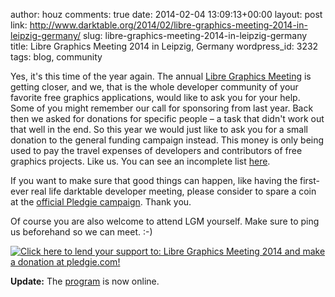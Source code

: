 author: houz
comments: true
date: 2014-02-04 13:09:13+00:00
layout: post
link: http://www.darktable.org/2014/02/libre-graphics-meeting-2014-in-leipzig-germany/
slug: libre-graphics-meeting-2014-in-leipzig-germany
title: Libre Graphics Meeting 2014 in Leipzig, Germany
wordpress_id: 3232
tags: blog, community

Yes, it's this time of the year again. The annual [Libre Graphics Meeting](http://libregraphicsmeeting.org/2014/) is getting closer, and we, that is the whole developer community of your favorite free graphics applications, would like to ask you for your help. Some of you might remember our call for sponsoring from last year. Back then we asked for donations for specific people – a task that didn't work out that well in the end. So this year we would just like to ask you for a small donation to the general funding campaign instead. This money is only being used to pay the travel expenses of developers and contributors of free graphics projects. Like us. You can see an incomplete list [here](http://libregraphicsmeeting.org/2014/projects/).

If you want to make sure that good things can happen, like having the first-ever real life darktable developer meeting, please consider to spare a coin at the [official Pledgie campaign](https://pledgie.com/campaigns/22927). Thank you.

Of course you are also welcome to attend LGM yourself. Make sure to ping us beforehand so we can meet. :-)

[![Click here to lend your support to:  Libre Graphics Meeting 2014 and make a donation at pledgie.com!](https://pledgie.com/campaigns/22927.png?skin_name=chrome)](https://pledgie.com/campaigns/22927)

**Update:** The [program](http://libregraphicsmeeting.org/2014/program/) is now online.
